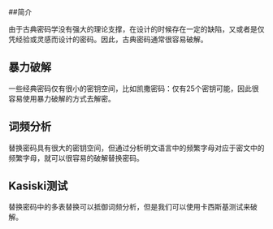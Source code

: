 
##简介

由于古典密码学没有强大的理论支撑，在设计的时候存在一定的缺陷，又或者是仅凭经验或灵感而设计的密码。因此，古典密码通常很容易破解。

## 暴力破解

一些经典密码仅有很小的密钥空间，比如凯撒密码：仅有25个密钥可能，因此很容易使用暴力破解的方式去解密。

## 词频分析

替换密码具有很大的密钥空间，但通过分析明文语言中的频繁字母对应于密文中的频繁字母，就可以很容易的破解替换密码。

## Kasiski测试

替换密码中的多表替换可以抵御词频分析，但是我们可以使用卡西斯基测试来破解。